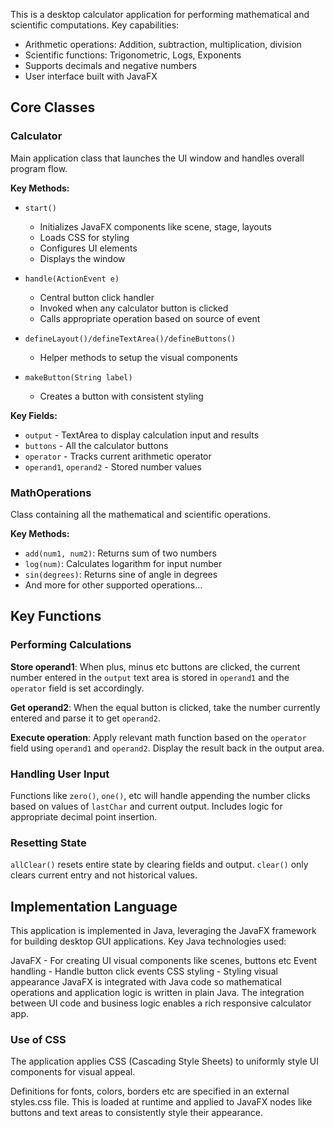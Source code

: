 
This is a desktop calculator application for performing mathematical and scientific computations. Key capabilities:

- Arithmetic operations: Addition, subtraction, multiplication, division
- Scientific functions: Trigonometric, Logs, Exponents 
- Supports decimals and negative numbers
- User interface built with JavaFX

## Core Classes

### Calculator
Main application class that launches the UI window and handles overall program flow.

**Key Methods:**

- `start()` 
  - Initializes JavaFX components like scene, stage, layouts
  - Loads CSS for styling
  - Configures UI elements
  - Displays the window

- `handle(ActionEvent e)`
  - Central button click handler 
  - Invoked when any calculator button is clicked
  - Calls appropriate operation based on source of event

- `defineLayout()/defineTextArea()/defineButtons()`
  - Helper methods to setup the visual components

- `makeButton(String label)` 
  - Creates a button with consistent styling

**Key Fields:**

- `output` - TextArea to display calculation input and results
- `buttons` - All the calculator buttons 
- `operator` - Tracks current arithmetic operator 
- `operand1`, `operand2` - Stored number values
  
### MathOperations
Class containing all the mathematical and scientific operations.

**Key Methods:**

- `add(num1, num2)`: Returns sum of two numbers
- `log(num)`: Calculates logarithm for input number 
- `sin(degrees)`: Returns sine of angle in degrees
- And more for other supported operations...

## Key Functions

### Performing Calculations

**Store operand1**:
When plus, minus etc buttons are clicked, the current number entered in the `output` text area is stored in `operand1` and the `operator` field is set accordingly.

**Get operand2**: 
When the equal button is clicked, take the number currently entered and parse it to get `operand2`.

**Execute operation**:
Apply relevant math function based on the `operator` field using `operand1` and `operand2`. Display the result back in the output area.

### Handling User Input

Functions like `zero()`, `one()`, etc will handle appending the number clicks based on values of `lastChar` and current output. Includes logic for appropriate decimal point insertion.

### Resetting State 
`allClear()` resets entire state by clearing fields and output.
`clear()` only clears current entry and not historical values.


## Implementation Language
This application is implemented in Java, leveraging the JavaFX framework for building desktop GUI applications. Key Java technologies used:

JavaFX - For creating UI visual components like scenes, buttons etc
Event handling - Handle button click events
CSS styling - Styling visual appearance
JavaFX is integrated with Java code so mathematical operations and application logic is written in plain Java. The integration between UI code and business logic enables a rich responsive calculator app.

### Use of CSS
The application applies CSS (Cascading Style Sheets) to uniformly style UI components for visual appeal.

Definitions for fonts, colors, borders etc are specified in an external styles.css file. This is loaded at runtime and applied to JavaFX nodes like buttons and text areas to consistently style their appearance.
